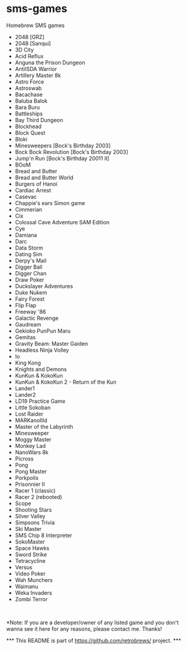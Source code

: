# sms-games
Homebrew SMS games


- 2048 [GRZ]<br />
- 2048 [Sanqui]<br />
- 3D City<br />
- Acid Reflux<br />
- Anguna the Prison Dungeon<br />
- AntiISDA Warrior<br />
- Artillery Master 8k<br />
- Astro Force<br />
- Astroswab<br />
- Bacachase<br />
- Baluba Balok<br />
- Bara Buru<br />
- Battleships<br />
- Bay Third Dungeon<br />
- Blockhead<br />
- Block Quest<br />
- Bloki<br />
- Minesweepers [Bock's Birthday 2003]<br />
- Bock Bock Revolution [Bock's Birthday 2003]<br />
- Jump'n Run [Bock's Birthday 20011 II]<br />
- BOoM<br />
- Bread and Butter<br />
- Bread and Butter World<br />
- Burgers of Hanoi<br />
- Cardiac Arrest<br />
- Casevac<br />
- Chappie's ears Simon game<br />
- Cimmerian<br />
- Cix<br />
- Colossal Cave Adventure SAM Edition<br />
- Cye<br />
- Damiana<br />
- Darc<br />
- Data Storm<br />
- Dating Sim<br />
- Derpy's Mail<br />
- Digger Ball<br />
- Digger Chan<br />
- Draw Poker<br />
- Duckslayer Adventures<br />
- Duke Nukem<br />
- Fairy Forest<br />
- Flip Flap<br />
- Freeway '86<br />
- Galactic Revenge<br />
- Gaudream<br />
- Gekioko PunPun Maru<br />
- Gemitas<br />
- Gravity Beam: Master Gaiden<br />
- Headless Ninja Volley<br />
- Io<br />
- King Kong<br />
- Knights and Demons<br />
- KunKun & KokoKun<br />
- KunKun & KokoKun 2 - Return of the Kun<br />
- Lander1<br />
- Lander2<br />
- LD19 Practice Game<br />
- Little Sokoban<br />
- Lost Raider<br />
- MARKanoIIId<br />
- Master of the Labyrinth<br />
- Minesweeper<br />
- Moggy Master<br />
- Monkey Lad<br />
- NanoWars 8k<br />
- Picross<br />
- Pong<br />
- Pong Master<br />
- Porkpolis<br />
- Prisonnier II<br />
- Racer 1 (classic)<br />
- Racer 2 (rebooted)<br />
- Scope<br />
- Shooting Stars<br />
- Silver Valley<br />
- Simpsons Trivia<br />
- Ski Master<br />
- SMS Chip 8 Interpreter<br />
- SokoMaster<br />
- Space Hawks<br />
- Sword Strike<br />
- Tetracycline<br />
- Versus<br />
- Video Poker<br />
- Wah Munchers<br />
- Waimanu<br />
- Weka Invaders<br />
- Zombi Terror<br />
<br />

*Note: If you are a developer/owner of any listed game and you don't wanna see it here for any reasons, please contact me.
Thanks!

*** This README is part of https://github.com/retrobrews/ project. ***

